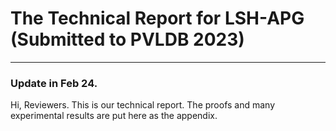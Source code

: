 # The Technical Report for LSH-APG (Submitted to PVLDB 2023)
-----------------------------------------------------------------------------------------------------------------
### Update in Feb 24.

Hi, Reviewers. This is our technical report. The proofs and many experimental results are put here as the appendix.

